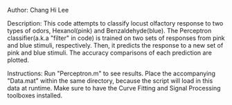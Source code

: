 Author: Chang Hi Lee

Description: This code attempts to classify locust olfactory response to two types of odors, Hexanol(pink) and Benzaldehyde(blue). The Perceptron classifier(a.k.a "filter" in code) is trained on two sets of responses from pink and blue stimuli, respectively. Then, it predicts the response to a new set of pink and blue stimuli. The accuracy comparisons of each prediction are plotted.

Instructions: Run "Perceptron.m" to see results. Place the accompanying "Data.mat" within the same directory, because the script will load in this data at runtime. Make sure to have the Curve Fitting and Signal Processing toolboxes installed.